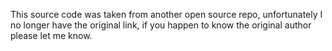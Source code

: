 This source code was taken from another open source repo, unfortunately I no longer have the original link, if you happen to know the original author please let me know.
